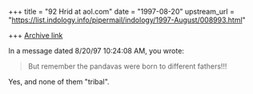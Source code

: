 +++
title = "92 Hrid at aol.com"
date = "1997-08-20"
upstream_url = "https://list.indology.info/pipermail/indology/1997-August/008993.html"

+++
[Archive link](https://list.indology.info/pipermail/indology/1997-August/008993.html)


In a message dated 8/20/97 10:24:08 AM, you wrote:

>But remember the pandavas were born to different fathers!!!

Yes, and none of them "tribal".




